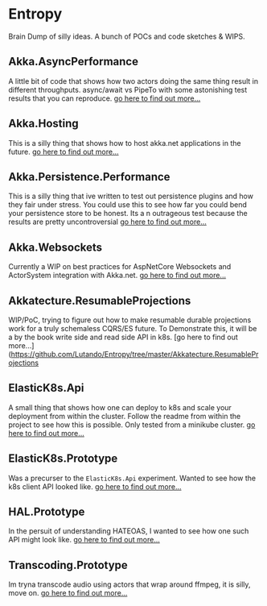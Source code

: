 # Entropy
Brain Dump of silly ideas. A bunch of POCs and code sketches & WIPS. 

## Akka.AsyncPerformance
A little bit of code that shows how two actors doing the same thing result in different throughputs. async/await vs PipeTo with some astonishing test results that you can reproduce. [go here to find out more...](https://github.com/Lutando/Entropy/tree/master/Akka.AsyncPerformance)

## Akka.Hosting
This is a silly thing that shows how to host akka.net applications in the future.
[go here to find out more...](https://github.com/Lutando/Entropy/tree/master/Akka.Hosting)

## Akka.Persistence.Performance
This is a silly thing that ive written to test out persistence plugins and how they fair under stress. You could use this to see how far you could bend your persistence store to be honest. Its a n outrageous test because the results are pretty uncontroversial
[go here to find out more...](https://github.com/Lutando/Entropy/tree/master/Akka.Persistence.Performance)

## Akka.Websockets
Currently a WIP on best practices for AspNetCore Websockets and ActorSystem integration with Akka.net.
[go here to find out more...](https://github.com/Lutando/Entropy/tree/master/Akka.Websockets)

## Akkatecture.ResumableProjections
WIP/PoC, trying to figure out how to make resumable durable projections work for a truly schemaless CQRS/ES future. To Demonstrate this, it will be a by the book write side and read side API in k8s.
[go here to find out more...](https://github.com/Lutando/Entropy/tree/master/Akkatecture.ResumableProjections

## ElasticK8s.Api
A small thing that shows how one can deploy to k8s and scale your deployment from within the cluster. Follow the readme from within the project to see how this is possible. Only tested from a minikube cluster.
[go here to find out more...](https://github.com/Lutando/Entropy/tree/master/ElasticK8s.Api)

## ElasticK8s.Prototype
Was a precurser to the `ElasticK8s.Api` experiment. Wanted to see how the k8s client API looked like.
[go here to find out more...](https://github.com/Lutando/Entropy/tree/master/ElasticK8s.Prototype)

## HAL.Prototype
In the persuit of understanding HATEOAS, I wanted to see how one such API might look like.
[go here to find out more...](https://github.com/Lutando/Entropy/tree/master/HAL.Prototype)

## Transcoding.Prototype
Im tryna transcode audio using actors that wrap around ffmpeg, it is silly, move on.
[go here to find out more...](https://github.com/Lutando/Entropy/tree/master/Transcoding.Prototype)
